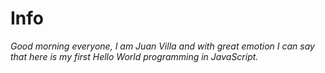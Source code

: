 # Info
*Good morning everyone, I am Juan Villa and with great emotion I can say that here is my first Hello World programming in JavaScript.*